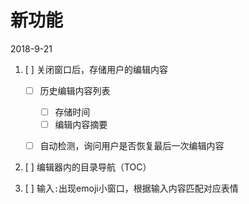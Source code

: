 # 新功能

2018-9-21

1. [ ] 关闭窗口后，存储用户的编辑内容

    - [ ] 历史编辑内容列表

        - [ ] 存储时间
        - [ ] 编辑内容摘要

    - [ ] 自动检测，询问用户是否恢复最后一次编辑内容

1. [ ] 编辑器内的目录导航（TOC）

1. [ ] 输入`:`出现emoji小窗口，根据输入内容匹配对应表情